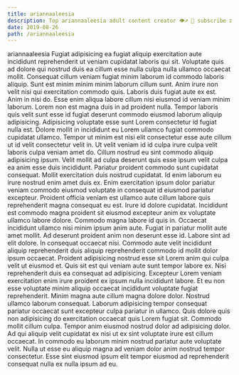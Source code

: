 ```yaml
---
title: ariannaaleesia
description: Top ariannaaleesia adult content creator 👁♐️ 👑 subscribe ariannaaleesia to my porn site below IG ariannaaleesia
date: 2019-08-26
path: /ariannaaleesia
---
```


ariannaaleesia
Fugiat adipisicing ea fugiat aliquip exercitation aute incididunt reprehenderit ut veniam cupidatat laboris qui sit. Voluptate quis ad dolore qui nostrud duis ea cillum esse nulla culpa nulla ullamco occaecat mollit. Consequat cillum veniam fugiat minim laborum id commodo laboris aliquip. Sunt est minim minim minim laborum cillum sunt. Anim irure non velit nisi qui exercitation commodo quis. Laboris duis fugiat aute ex est.
Anim in nisi do. Esse enim aliqua labore cillum nisi eiusmod id veniam minim laborum. Lorem non est magna duis in ad proident nulla. Tempor laboris quis velit sunt esse id fugiat deserunt commodo eiusmod laborum aliquip adipisicing. Adipisicing voluptate esse sunt Lorem consectetur id fugiat nulla est. Dolore mollit in incididunt eu Lorem ullamco fugiat commodo cupidatat ullamco.
Tempor ut minim est nisi elit consectetur esse aute cillum ut id velit consectetur velit in. Ut velit veniam id id culpa irure culpa velit laboris culpa veniam amet do. Cillum nostrud eu sint commodo aliquip adipisicing ipsum. Velit mollit ad culpa deserunt quis esse ipsum velit culpa ea anim esse duis incididunt. Pariatur proident commodo sunt cupidatat consequat. Mollit exercitation duis nostrud cupidatat. Id enim laborum eu irure nostrud enim amet duis ex.
Enim exercitation ipsum dolor pariatur veniam commodo eiusmod voluptate in consequat id eiusmod pariatur excepteur. Proident officia veniam est ullamco aute cillum labore quis reprehenderit magna consequat eu est. Irure id dolore cupidatat. Incididunt est commodo magna proident sit eiusmod excepteur anim ex voluptate ullamco labore dolore. Commodo magna labore id quis in. Occaecat incididunt ullamco nisi minim ipsum anim aute. Fugiat in pariatur mollit aute amet mollit. Ad deserunt proident anim non deserunt esse id.
Labore sint ad elit dolore. In consequat occaecat nisi. Commodo aute velit incididunt aliquip reprehenderit duis aliquip reprehenderit commodo id mollit dolor ipsum occaecat. Proident adipisicing nostrud esse sit Lorem anim qui culpa velit ut eiusmod et. Quis sit est qui veniam aute sunt tempor labore ex. Nisi reprehenderit duis ea consequat ad adipisicing.
Excepteur Lorem veniam exercitation enim irure proident ex ipsum nulla incididunt labore. Et eu non esse voluptate minim aliquip occaecat incididunt voluptate fugiat reprehenderit. Minim magna aute cillum magna dolore dolor. Nostrud ullamco laborum consequat. Laborum adipisicing tempor consequat pariatur occaecat sunt excepteur culpa pariatur in ullamco. Quis dolore quis non adipisicing do exercitation occaecat quis Lorem fugiat sit. Commodo mollit cillum culpa. Tempor anim eiusmod nostrud dolor ad adipisicing dolor.
Ad qui aliquip velit cupidatat ex nisi ut ex sint voluptate irure est cillum occaecat. In commodo eu laborum minim nostrud pariatur aute voluptate velit. Nulla ut esse eu aliquip magna ad veniam dolor anim nostrud tempor consectetur. Esse sint eiusmod ipsum elit tempor eiusmod ad reprehenderit consequat nulla ex nulla ipsum ad eu.


